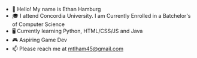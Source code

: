 - 👋 Hello! My name is Ethan Hamburg
- 🎓 I attend Concordia University. I am Currently Enrolled in a Batchelor's of Computer Science
- 🖥️ Currently learning Python, HTML/CSS/JS and Java
- 🎮 Aspiring Game Dev 
- 📫 Please reach me at mtlham45@gmail.com 

<!---
Ethanham111/Ethanham111 is a ✨ special ✨ repository because its `README.md` (this file) appears on your GitHub profile.
You can click the Preview link to take a look at your changes.
--->

